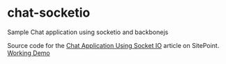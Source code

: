 chat-socketio
=============

Sample Chat application using socketio and backbonejs

Source code for the [Chat Application Using Socket IO](http://www.sitepoint.com/chat-application-using-socket-io/) article on SitePoint.
[Working Demo](http://chatfree.herokuapp.com/)
